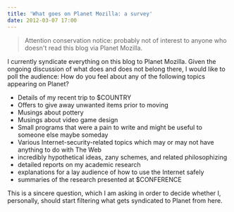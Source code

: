 ```yaml
---
title: 'What goes on Planet Mozilla: a survey'
date: 2012-03-07 17:00
---
```


> Attention conservation notice: probably not of interest to anyone who
> doesn't read this blog via Planet Mozilla.

I currently syndicate everything on this blog to Planet Mozilla. Given
the ongoing discussion of what does and does not belong there, I would
like to poll the audience: How do you feel about any of the following
topics appearing on Planet?

* Details of my recent trip to $COUNTRY
* Offers to give away unwanted items prior to moving
* Musings about pottery
* Musings about video game design
* Small programs that were a pain to write and might be useful to
  someone else maybe someday
* Various Internet-security-related topics which may or may not have
  anything to do with The Web
* incredibly hypothetical ideas, zany schemes, and related
  philosophizing
* detailed reports on my academic research
* explanations for a lay audience of how to use the Internet safely
* summaries of the research presented at $CONFERENCE

This is a sincere question, which I am asking in order to decide
whether I, personally, should start filtering what gets syndicated to
Planet from here.
